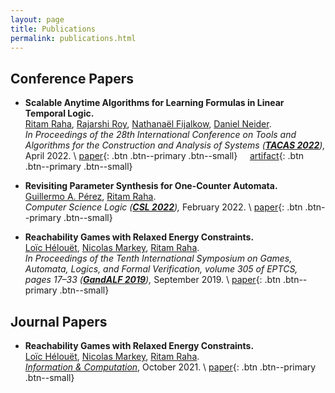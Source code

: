 ```yaml
---
layout: page
title: Publications
permalink: publications.html
---
```


## Conference Papers


* **Scalable Anytime Algorithms for Learning Formulas in Linear Temporal Logic.**\
  [Ritam Raha](ritamraha.github.io),
  [Rajarshi Roy](https://rajarshi008.github.io/),
  [Nathanaël Fijalkow](https://nathanael-fijalkow.github.io/),
  [Daniel Neider](https://people.mpi-sws.org/~neider/).\
  _In Proceedings of the 28th International Conference on
   Tools and Algorithms for the Construction and Analysis of Systems
  ([**TACAS 2022**](https://etaps.org/2022/tacas)),_
  April 2022. \\
  [paper](https://arxiv.org/pdf/2110.06726.pdf){: .btn .btn--primary .btn--small} &nbsp; &nbsp;
  [artifact](https://github.com/rajarshi008/Scarlet){: .btn .btn--primary .btn--small}


* **Revisiting Parameter Synthesis for One-Counter Automata.**\
  [Guillermo A. Pérez](https://www.uantwerpen.be/en/staff/guillermoalberto-perez/),
  [Ritam Raha](ritamraha.github.io).\
  _Computer Science Logic
  ([**CSL 2022**](http://csl2022.uni-goettingen.de/)),_
  February 2022. \\
  [paper](https://arxiv.org/pdf/2005.01071.pdf){: .btn .btn--primary .btn--small}


* **Reachability Games with Relaxed Energy Constraints.**\
  [Loïc Hélouët](http://people.rennes.inria.fr/Loic.Helouet/),
  [Nicolas Markey](http://people.irisa.fr/Nicolas.Markey/),
  [Ritam Raha](ritamraha.github.io).\
  _In Proceedings of the Tenth International Symposium on
   Games, Automata, Logics, and Formal Verification, volume 305 of EPTCS,
  pages 17–33
  ([**GandALF 2019**](https://gandalf2019.sciencesconf.org/)),_
  September 2019. \\
  [paper](https://arxiv.org/pdf/1909.07653v1.pdf){: .btn .btn--primary .btn--small}


## Journal Papers


* **Reachability Games with Relaxed Energy Constraints.**\
  [Loïc Hélouët](http://people.rennes.inria.fr/Loic.Helouet/),
  [Nicolas Markey](http://people.irisa.fr/Nicolas.Markey/),
  [Ritam Raha](ritamraha.github.io).\
  [_Information & Computation_](https://www.sciencedirect.com/science/article/pii/S089054012100122X?via%3Dihub),
  October 2021. \\
  [paper](assets/paper/IC_journal_1.pdf){: .btn .btn--primary .btn--small}

  
